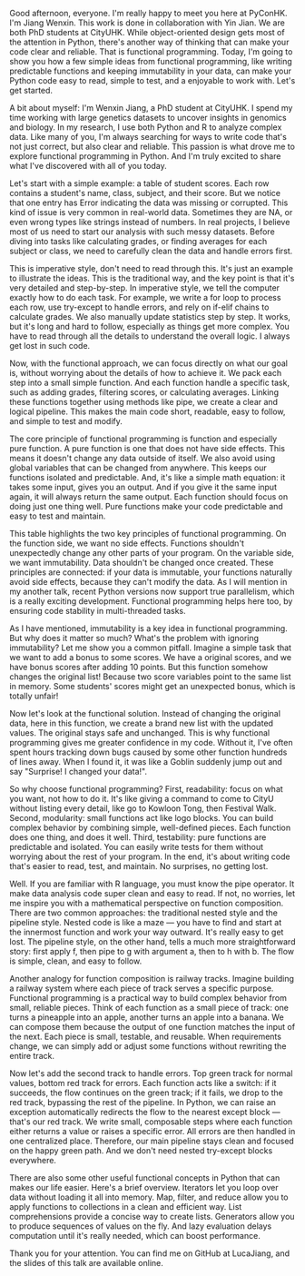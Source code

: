 Good afternoon, everyone. I'm really happy to meet you here at PyConHK. I'm Jiang Wenxin. This work is done in collaboration with Yin Jian. We are both PhD students at CityUHK. While object-oriented design gets most of the attention in Python, there's another way of thinking that can make your code clear and reliable. That is functional programming. Today, I'm going to show you how a few simple ideas from functional programming, like writing predictable functions and keeping immutability in your data, can make your Python code easy to read, simple to test, and a enjoyable to work with. Let's get started.

A bit about myself: I'm Wenxin Jiang, a PhD student at CityUHK. I spend my time working with large genetics datasets to uncover insights in genomics and biology. In my research, I use both Python and R to analyze complex data. Like many of you, I'm always searching for ways to write code that's not just correct, but also clear and reliable. This passion is what drove me to explore functional programming in Python. And I'm truly excited to share what I've discovered with all of you today.

Let's start with a simple example: a table of student scores. Each row contains a student's name, class, subject, and their score. But we notice that one entry has Error indicating the data was missing or corrupted. This kind of issue is very common in real-world data. Sometimes they are NA, or even wrong types like strings instead of numbers. In real projects, I believe most of us need to start our analysis with such messy datasets. Before diving into tasks like calculating grades, or finding averages for each subject or class, we need to carefully clean the data and handle errors first.

This is imperative style, don't need to read through this. It's just an example to illustrate the ideas. This is the traditional way, and the key point is that it's very detailed and step-by-step. In imperative style, we tell the computer exactly how to do each task. For example, we write a for loop to process each row, use try-except to handle errors, and rely on if-elif chains to calculate grades. We also manually update statistics step by step. It works, but it's long and hard to follow, especially as things get more complex. You have to read through all the details to understand the overall logic. I always get lost in such code.

Now, with the functional approach, we can focus directly on what our goal is, without worrying about the details of how to achieve it. We pack each step into a small simple function. And each function handle a specific task, such as adding grades, filtering scores, or calculating averages. Linking these functions together using methods like pipe, we create a clear and logical pipeline. This makes the main code short, readable, easy to follow, and simple to test and modify.

The core principle of functional programming is function and especially pure function. A pure function is one that does not have side effects. This means it doesn't change any data outside of itself. We also avoid using global variables that can be changed from anywhere. This keeps our functions isolated and predictable. And, it's like a simple math equation: it takes some input, gives you an output. And if you give it the same input again, it will always return the same output. Each function should focus on doing just one thing well. Pure functions make your code predictable and easy to test and maintain.

This table highlights the two key principles of functional programming. On the function side, we want no side effects. Functions shouldn't unexpectedly change any other parts of your program. On the variable side, we want immutability. Data shouldn't be changed once created. These principles are connected: if your data is immutable, your functions naturally avoid side effects, because they can't modify the data. As I will mention in my another talk, recent Python versions now support true parallelism, which is a really exciting development. Functional programming helps here too, by ensuring code stability in multi-threaded tasks.

As I have mentioned, immutability is a key idea in functional programming. But why does it matter so much? What's the problem with ignoring immutability? Let me show you a common pitfall. Imagine a simple task that we want to add a bonus to some scores. We have a original scores, and we have bonus scores after adding 10 points. But this function somehow changes the original list! Because two score variables point to the same list in memory. Some students' scores might get an unexpected bonus, which is totally unfair!

Now let's look at the functional solution. Instead of changing the original data, here in this function, we create a brand new list with the updated values. The original stays safe and unchanged. This is why functional programming gives me greater confidence in my code. Without it, I've often spent hours tracking down bugs caused by some other function hundreds of lines away. When I found it, it was like a Goblin suddenly jump out and say "Surprise! I changed your data!".

So why choose functional programming? First, readability: focus on what you want, not how to do it. It's like giving a command to come to CityU without listing every detail, like go to Kowloon Tong, then Festival Walk. Second, modularity: small functions act like logo blocks. You can build complex behavior by combining simple, well-defined pieces. Each function does one thing, and does it well. Third, testability: pure functions are predictable and isolated. You can easily write tests for them without worrying about the rest of your program. In the end, it's about writing code that's easier to read, test, and maintain. No surprises, no getting lost.

Well. If you are familiar with R language, you must know the pipe operator. It make data analysis code super clean and easy to read. If not, no worries, let me inspire you with a mathematical perspective on function composition. There are two common approaches: the traditional nested style and the pipeline style. Nested code is like a maze — you have to find and start at the innermost function and work your way outward. It's really easy to get lost. The pipeline style, on the other hand, tells a much more straightforward story: first apply f, then pipe to g with argument a, then to h with b. The flow is simple, clean, and easy to follow.

Another analogy for function composition is railway tracks. Imagine building a railway system where each piece of track serves a specific purpose. Functional programming is a practical way to build complex behavior from small, reliable pieces. Think of each function as a small piece of track: one turns a pineapple into an apple, another turns an apple into a banana. We can compose them because the output of one function matches the input of the next. Each piece is small, testable, and reusable. When requirements change, we can simply add or adjust some functions without rewriting the entire track.

Now let's add the second track to handle errors. Top green track for normal values, bottom red track for errors. Each function acts like a switch: if it succeeds, the flow continues on the green track; if it fails, we drop to the red track, bypassing the rest of the pipeline. In Python, we can raise an exception automatically redirects the flow to the nearest except block — that's our red track. We write small, composable steps where each function either returns a value or raises a specific error. All errors are then handled in one centralized place. Therefore, our main pipeline stays clean and focused on the happy green path. And we don't need nested try-except blocks everywhere.

There are also some other useful functional concepts in Python that can makes our life easier. Here's a brief overview. Iterators let you loop over data without loading it all into memory. Map, filter, and reduce allow you to apply functions to collections in a clean and efficient way. List comprehensions provide a concise way to create lists. Generators allow you to produce sequences of values on the fly. And lazy evaluation delays computation until it's really needed, which can boost performance.

Thank you for your attention. You can find me on GitHub at LucaJiang, and the slides of this talk are available online.
